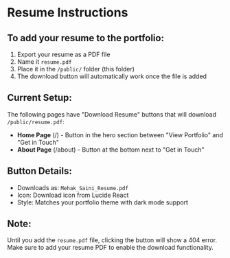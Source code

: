 # Resume Instructions

## To add your resume to the portfolio:

1. Export your resume as a PDF file
2. Name it `resume.pdf`
3. Place it in the `/public/` folder (this folder)
4. The download button will automatically work once the file is added

## Current Setup:

The following pages have "Download Resume" buttons that will download `/public/resume.pdf`:

- **Home Page** (/) - Button in the hero section between "View Portfolio" and "Get in Touch"
- **About Page** (/about) - Button at the bottom next to "Get in Touch"

## Button Details:

- Downloads as: `Mehak_Saini_Resume.pdf`
- Icon: Download icon from Lucide React
- Style: Matches your portfolio theme with dark mode support

## Note:

Until you add the `resume.pdf` file, clicking the button will show a 404 error. Make sure to add your resume PDF to enable the download functionality.
